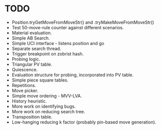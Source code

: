 # TODO

* Position.tryGetMoveFromMoveStr() and .tryMakeMoveFromMoveStr()
* Test 50-move-rule counter against different scenarios.
* Material evaluation.
* Simple AB Search.
* Simple UCI interface - listens position and go
* Separate search thread.
* Trigger breakpoint on zobrist hash.
* Probing logic.
* Triangular PV table.
* Quiescence.
* Evaluation structure for probing, incorporated into PV table.
* Simple piece square tables.
* Repetitions.
* Move picker.
* Simple move ordering - MVV-LVA.
* History heuristic.
* More work on identifying bugs.
* More work on reducing search tree.
* Transposition table.
* Low-hanging reducing k factor (probably pin-based move generation).